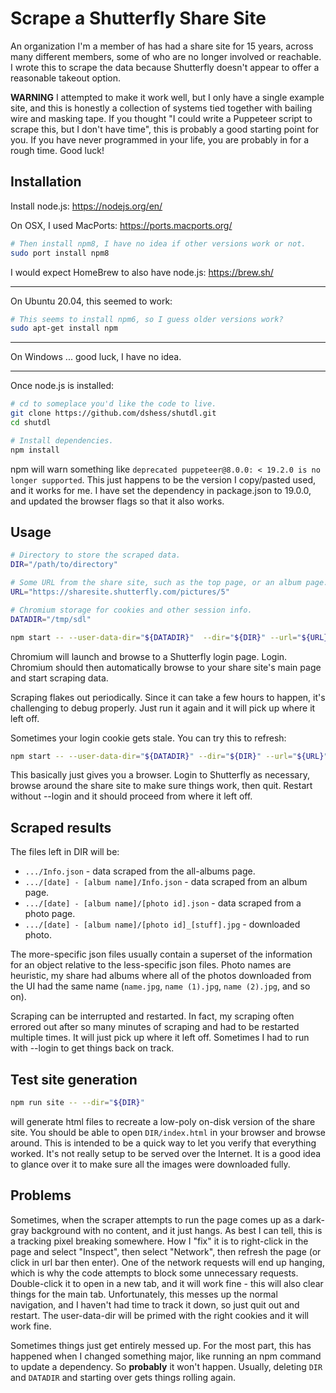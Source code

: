 # Scrape a Shutterfly Share Site

An organization I'm a member of has had a share site for 15 years, across many
different members, some of who are no longer involved or reachable.  I wrote
this to scrape the data because Shutterfly doesn't appear to offer a reasonable
takeout option.

**WARNING** I attempted to make it work well, but I only have a single example
site, and this is honestly a collection of systems tied together with bailing
wire and masking tape.  If you thought "I could write a Puppeteer script to
scrape this, but I don't have time", this is probably a good starting point for
you.  If you have never programmed in your life, you are probably in for a rough
time.  Good luck!

## Installation

Install node.js: https://nodejs.org/en/

On OSX, I used MacPorts: https://ports.macports.org/

```sh
# Then install npm8, I have no idea if other versions work or not.
sudo port install npm8
```

I would expect HomeBrew to also have node.js: https://brew.sh/

---

On Ubuntu 20.04, this seemed to work:

```sh
# This seems to install npm6, so I guess older versions work?
sudo apt-get install npm
```

---

On Windows ... good luck, I have no idea.

---

Once node.js is installed:

```sh
# cd to someplace you'd like the code to live.
git clone https://github.com/dshess/shutdl.git
cd shutdl

# Install dependencies.
npm install
```

npm will warn something like `deprecated puppeteer@8.0.0: < 19.2.0 is no longer
supported`.  This just happens to be the version I copy/pasted used, and it
works for me.  I have set the dependency in package.json to 19.0.0, and updated
the browser flags so that it also works.

## Usage

```sh
# Directory to store the scraped data.
DIR="/path/to/directory"

# Some URL from the share site, such as the top page, or an album page.
URL="https://sharesite.shutterfly.com/pictures/5"

# Chromium storage for cookies and other session info.
DATADIR="/tmp/sdl"

npm start -- --user-data-dir="${DATADIR}"  --dir="${DIR}" --url="${URL}"
```

Chromium will launch and browse to a Shutterfly login page.  Login.  Chromium
should then automatically browse to your share site's main page and start
scraping data.

Scraping flakes out periodically.  Since it can take a few hours to happen, it's
challenging to debug properly.  Just run it again and it will pick up where it
left off.

Sometimes your login cookie gets stale.  You can try this to refresh:

```sh
npm start -- --user-data-dir="${DATADIR}" --dir="${DIR}" --url="${URL}" --login
```

This basically just gives you a browser.  Login to Shutterfly as necessary,
browse around the share site to make sure things work, then quit.  Restart
without --login and it should proceed from where it left off.

## Scraped results

The files left in DIR will be:

* `.../Info.json` - data scraped from the all-albums page.
* `.../[date] - [album name]/Info.json` - data scraped from an album page.
* `.../[date] - [album name]/[photo id].json` - data scraped from a photo page.
* `.../[date] - [album name]/[photo id]_[stuff].jpg` - downloaded photo.

The more-specific json files usually contain a superset of the information for
an object relative to the less-specific json files.  Photo names are heuristic,
my share had albums where all of the photos downloaded from the UI had the same
name (`name.jpg`, `name (1).jpg`, `name (2).jpg`, and so on).

Scraping can be interrupted and restarted.  In fact, my scraping often errored
out after so many minutes of scraping and had to be restarted multiple times.
It will just pick up where it left off.  Sometimes I had to run with --login to
get things back on track.

## Test site generation

```sh
npm run site -- --dir="${DIR}"
```

will generate html files to recreate a low-poly on-disk version of the share
site.  You should be able to open `DIR/index.html` in your browser and browse
around.  This is intended to be a quick way to let you verify that everything
worked.  It's not really setup to be served over the Internet.  It is a good
idea to glance over it to make sure all the images were downloaded fully.

## Problems

Sometimes, when the scraper attempts to run the page comes up as a dark-gray
background with no content, and it just hangs.  As best I can tell, this is a
tracking pixel breaking somewhere.  How I "fix" it is to right-click in the page
and select "Inspect", then select "Network", then refresh the page (or click in
url bar then enter).  One of the network requests will end up hanging, which is
why the code attempts to block some unnecessary requests.  Double-click it to
open in a new tab, and it will work fine - this will also clear things for the
main tab.  Unfortunately, this messes up the normal navigation, and I haven't
had time to track it down, so just quit out and restart.  The user-data-dir will
be primed with the right cookies and it will work fine.

Sometimes things just get entirely messed up.  For the most part, this has
happened when I changed something major, like running an npm command to update a
dependency.  So **probably** it won't happen.  Usually, deleting `DIR` and
`DATADIR` and starting over gets things rolling again.